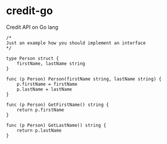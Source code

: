 # credit-go
Credit API on Go lang


    /*
    Just an example how you should implement an interface
    */
    
    type Person struct {
        firstName, lastName string
    }
    
    func (p Person) Person(firstName string, lastName string) {
        p.firstName = firstName
        p.lastName = lastName
    }
    
    func (p Person) GetFirstName() string {
        return p.firstName
    }
    
    func (p Person) GetLastName() string {
        return p.lastName
    }
